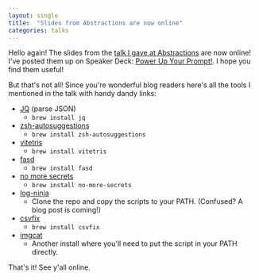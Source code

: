 ```yaml
---
layout: single
title:  "Slides from Abstractions are now online"
categories: talks
---
```


Hello again! The slides from the [talk I gave at Abstractions](http://abstractions.io/schedule/#session-full-19) are now online! I've posted them up on Speaker Deck: [Power Up Your Prompt!](https://speakerdeck.com/sdball/power-up-your-prompt). I hope you find them useful!

But that's not all! Since you're wonderful blog readers here's all the tools I mentioned in the talk with handy dandy links:

- [JQ](https://stedolan.github.io/jq/) (parse JSON)
  - `brew install jq`
- [zsh-autosuggestions](https://github.com/zsh-users/zsh-autosuggestions)
  - `brew install zsh-autosuggestions`
- [vitetris](http://www.victornils.net/tetris/)
  - `brew install vitetris`
- [fasd](https://github.com/clvv/fasd)
  - `brew install fasd`
- [no more secrets](https://github.com/bartobri/no-more-secrets)
  - `brew install no-more-secrets`
- [log-ninja](https://github.com/mrmanc/log-ninja)
  - Clone the repo and copy the scripts to your PATH. (Confused? A blog post is coming!)
- [csvfix](http://neilb.bitbucket.org/csvfix/)
  - `brew install csvfix`
- [imgcat](https://iterm2.com/documentation-images.html)
  - Another install where you'll need to put the script in your PATH directly.

That's it! See y'all online.

